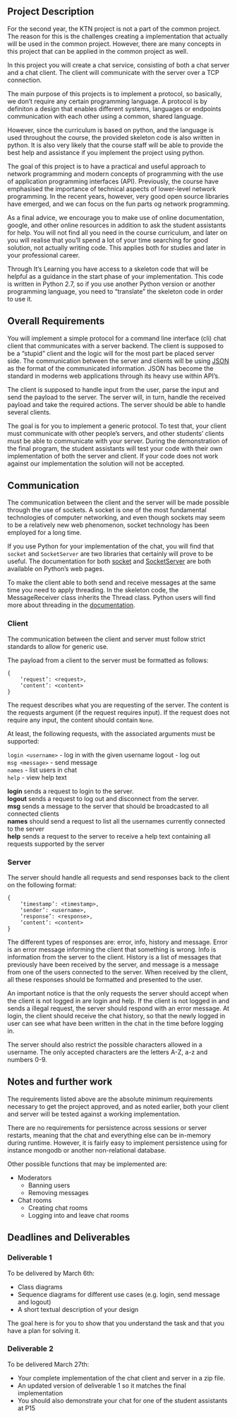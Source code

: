 ## Project Description
For the second year, the KTN project is not a part of the common project. The reason for this is the challenges creating a implementation that actually will be used in the common project. However, there are many concepts in this project that can be applied in the common project as well.

In this project you will create a chat service, consisting of both a chat server and a chat client. The client will communicate with the server over a TCP connection.

The main purpose of this projects is to implement a protocol, so basically, we don’t require any certain programming language. A protocol is by definiton a design that enables different systems, languages or endpoints communication with each other using a common, shared language.

However, since the curriculum is based on python, and the language is used throughout the course, the provided skeleton code is also written in python. It is also very likely that the course staff will be able to provide the best help and assistance if you implement the project using python.

The goal of this project is to have a practical and useful approach to network programming and modern concepts of programming with the use of application programming interfaces (API). Previously, the course have emphasised the importance of technical aspects of lower-level network programming. In the recent years, however, very good open source libraries have emerged, and we can focus on the fun parts og network programming.

As a final advice, we encourage you to make use of online documentation, google, and other online resources in addition to ask the student assistants for help. You will not find all you need in the course curriculum, and later on you will realise that you’ll spend a lot of your time searching for good solution, not actually writing code. This applies both for studies and later in your professional career.

Through It’s Learning you have access to a skeleton code that will be helpful as a guidance in the start phase of your implementation. This code is written in Python 2.7, so if you use another Python version or another programming language, you need to “translate” the skeleton code in order to use it.

## Overall Requirements
You will implement a simple protocol for a command line interface (cli) chat client that communicates with a server backend. The client is supposed to be a “stupid” client and the logic will for the most part be placed server side. The communication between the server and clients will be using [JSON](http://en.wikipedia.org/wiki/JSON) as the format of the communicated information. JSON has become the standard in moderns web applications through its heavy use within API’s.

The client is supposed to handle input from the user, parse the input and send the payload to the server. The server will, in turn, handle the received payload and take the required actions. The server should be able to handle several clients.

The goal is for you to implement a generic protocol. To test that, your client must communicate with other people’s servers, and other students’ clients must be able to communicate with your server. During the demonstration of the final program, the student assistants will test your code with their own implementation of both the server and client. If your code does not work against our implementation the solution will not be accepted.

## Communication
The communication between the client and the server will be made possible through the use of sockets. A socket is one of the most fundamental technologies of computer networking, and even though sockets may seem to be a relatively new web phenomenon, socket technology has been employed for a long time.

If you use Python for your implementation of the chat, you will find that `socket` and `SocketServer` are two libraries that certainly will prove to be useful. The documentation for both [socket](https://docs.python.org/2/library/socket.html) and [SocketServer](https://docs.python.org/2/library/socketserver.html) are both available on Python’s web pages.

To make the client able to both send and receive messages at the same time you need to apply threading. In the skeleton code, the MessageReceiver class inherits the Thread class. Python users will find more about threading in the [documentation](https://docs.python.org/2/library/threading.html).

### Client
The communication between the client and server must follow strict standards to allow for generic use.

The payload from a client to the server must be formatted as follows:
```
{
    ‘request’: <request>,
    ‘content’: <content>
}
```

The request describes what you are requesting of the server. The content is the requests argument (if the request requires input). If the request does not require any input, the content should contain `None`.

At least, the following requests, with the associated arguments must be supported:

`login <username>` - log in with the given username logout - log out  
`msg <message>` - send message  
`names` - list users in chat  
`help` - view help text


**login <username>** sends a request to login to the server.  
**logout** sends a request to log out and disconnect from the server.  
**msg <message>** sends a message to the server that should be broadcasted to all connected clients  
**names** should send a request to list all the usernames currently connected to the server  
**help** sends a request to the server to receive a help text containing all requests supported by the server  

### Server
The server should handle all requests and send responses back to the client on the following format:

```
{
    ‘timestamp’: <timestamp>,
    ‘sender’: <username>,
    ‘response’: <response>,
    ‘content’: <content>
}
```

The different types of responses are: error, info, history and message. Error is an error message informing the client that something is wrong. Info is information from the server to the client. History is a list of messages that previously have been received by the server, and message is a message from one of the users connected to the server. When received by the client, all these responses should be formatted and presented to the user.

An important notice is that the only requests the server should accept when the client is not logged in are login and help. If the client is not logged in and sends a illegal request, the server should respond with an error message. At login, the client should receive the chat history, so that the newly logged in user can see what have been written in the chat in the time before logging in.

The server should also restrict the possible characters allowed in a username. The only accepted characters are the letters A-Z, a-z and numbers 0-9.

## Notes and further work
The requirements listed above are the absolute minimum requirements necessary to get the project approved, and as noted earlier, both your client and server will be tested against a working implementation.

There are no requirements for persistence across sessions or server restarts, meaning that the chat and everything else can be in-memory during runtime. However, it is fairly easy to implement persistence using for instance mongodb or another non-relational database.

Other possible functions that may be implemented are:
* Moderators
    * Banning users
    * Removing messages
* Chat rooms
    * Creating chat rooms
    * Logging into and leave chat rooms

## Deadlines and Deliverables

### Deliverable 1
To be delivered by March 6th:

* Class diagrams
* Sequence diagrams for different use cases (e.g. login, send message and logout) 
* A short textual description of your design

The goal here is for you to show that you understand the task and that you have a plan for solving it.

### Deliverable 2
To be delivered March 27th:

* Your complete implementation of the chat client and server in a zip file.
* An updated version of deliverable 1 so it matches the final implementation
* You should also demonstrate your chat for one of the student assistants at P15
